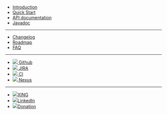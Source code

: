 - [Introduction](/intro)
- [Quick Start](quickstart)
- [API documentation](/api)
- [Javadoc](http://javadoc.io/doc/io.spot-next/spot-core/)
****
- [Changelog](changelog.md)
- [Roadmap](/roadmap)
- [FAQ](/faq)
<!--- - [![](//icongr.am/feather/code.svg?size=16&color=808080)API documentation](/api) --->
<!--- - [![](//icongr.am/feather/file-text.svg?size=16&color=808080)Javadoc](/javadoc) --->
****
- [![](https://icongram.jgog.in/simple/github.svg?color=808080&size=22)   Github](https://github.com/mojo2012/spot-framework)
- [![](https://icongram.jgog.in/simple/jira.svg?color=808080&size=22)     JIRA](https://JIRA.spot-next.io)
- [![](https://icongram.jgog.in/simple/travisci.svg?color=808080&size=22) CI](https://travis-ci.org/mojo2012/spot-framework)
- [![](https://icongram.jgog.in/simple/nodejs.svg?color=808080&size=22)   Nexus](https://nexus.spot-next.io)
****
- [![](https://icongram.jgog.in/simple/xing.svg?color=808080&size=22)XING](https://www.xing.com/profile/Matthias_Fuchs15?sc_o=mxb_p)
- [![](https://icongram.jgog.in/fontawesome/linkedin.svg?color=808080&size=22)LinkedIn](https://www.linkedin.com/in/matthias-fuchs-2aa4563b/)
- [![](https://icongram.jgog.in/simple/paypal.svg?color=808080&size=22)Donation](https://www.paypal.me/mojo2012/10)
